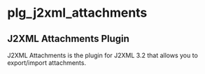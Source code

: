 # plg_j2xml_attachments
<h2>J2XML Attachments Plugin</h2>
<p>J2XML Attachments is the plugin for J2XML 3.2 that allows you to export/import attachments.</p>
